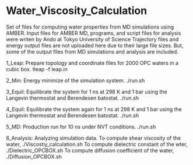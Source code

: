 # Water_Viscosity_Calculation
Set of files for computing water properties from MD simulations using AMBER.
Input files for AMBER MD, programs, and script files for analysis were writen by Ando at Tokyo University of Science
Trajectory files and energy output files are not uploaded here due to their large file sizes.
But, some of the output files from MD simulations and analysis are included.

1_Leap: Prepare topology and coordinate files for 2000 OPC waters in a cubic box.
  tleap -f leap.in

2_Min: Energy minimize of the simulation system.
  ./run.sh 

3_Equil: Equilibrate the system for 1 ns at 298 K and 1 bar using the Langevin thermostat and Berendesen batostat. 
  ./run.sh

4_Equil: Equilibrate the system again for 1 ns at 298 K and 1 bar using the Langevin thermostat and Berendesen batostat. 
  ./run.sh

5_MD: Production run for 10 ns under NVT conditions.
  ./run.sh

6_Analysis: Analyzing simulation data.
  To compute shear viscosity of the water,
    ./Viscostiy_calculation.sh
  To compute dielectric constant of the wter,
    ./Dielectric_OPCBOX.sh
  To compute diffusion coefficient of the water,
    ./Diffusion_OPCBOX.sh

  
